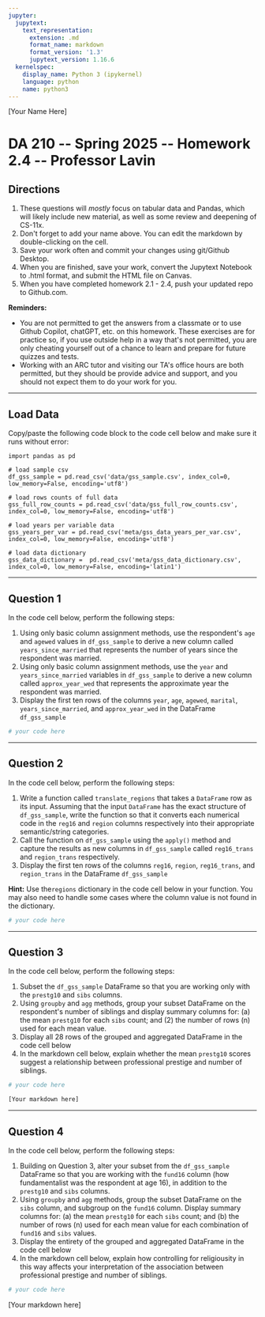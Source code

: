 ```yaml
---
jupyter:
  jupytext:
    text_representation:
      extension: .md
      format_name: markdown
      format_version: '1.3'
      jupytext_version: 1.16.6
  kernelspec:
    display_name: Python 3 (ipykernel)
    language: python
    name: python3
---
```


[Your Name Here]

# DA 210 -- Spring 2025 -- Homework 2.4 -- Professor Lavin

## Directions 

1. These questions will _mostly_ focus on tabular data and Pandas, which will likely include new material, as well as some review and deepening of CS-11x.
2. Don't forget to add your name above. You can edit the markdown by double-clicking on the cell. 
3. Save your work often and commit your changes using git/Github Desktop.
4. When you are finished, save your work, convert the Jupytext Notebook to .html format, and submit the HTML file on Canvas.
5. When you have completed homework 2.1 - 2.4, push your updated repo to Github.com.

__Reminders:__ 

- You are not permitted to get the answers from a classmate or to use Github Copilot, chatGPT, etc. on this homework. These exercises are for practice so, if you use outside help in a way that's not permitted, you are only cheating yourself out of a chance to learn and prepare for future quizzes and tests. 
- Working with an ARC tutor and visiting our TA's office hours are both permitted, but they should be provide advice and support, and you should not expect them to do your work for you. 


---

## Load Data

Copy/paste the following code block to the code cell below and make sure it runs without error:

```
import pandas as pd 

# load sample csv
df_gss_sample = pd.read_csv('data/gss_sample.csv', index_col=0, low_memory=False, encoding='utf8') 

# load rows counts of full data
gss_full_row_counts = pd.read_csv('data/gss_full_row_counts.csv', index_col=0, low_memory=False, encoding='utf8')

# load years per variable data
gss_years_per_var = pd.read_csv('meta/gss_data_years_per_var.csv', index_col=0, low_memory=False, encoding='utf8')

# load data dictionary
gss_data_dictionary =  pd.read_csv('meta/gss_data_dictionary.csv', index_col=0, low_memory=False, encoding='latin1')
```


---

## Question 1

In the code cell below, perform the following steps: 

1. Using only basic column assignment methods, use the respondent's `age` and `agewed` values in `df_gss_sample` to derive a new column called `years_since_married` that represents the number of years since the respondent was married. 
2. Using only basic column assignment methods, use the `year` and `years_since_married` variables in `df_gss_sample` to derive a new column called `approx_year_wed` that represents the approximate year the respondent was married. 
3. Display the first ten rows of the columns `year`, `age`, `agewed`, `marital`, `years_since_married`, and `approx_year_wed` in the DataFrame `df_gss_sample`

```python
# your code here 
```

---

## Question 2

In the code cell below, perform the following steps: 

1. Write a function called `translate_regions` that takes a `DataFrame` row as its input. Assuming that the input `DataFrame` has the exact structure of `df_gss_sample`, write the function so that it converts each numerical code in the `reg16` and `region` columns respectively into their appropriate semantic/string categories.
2. Call the function on `df_gss_sample` using the `apply()` method and capture the results as new columns in `df_gss_sample` called `reg16_trans` and `region_trans` respectively.
3. Display the first ten rows of the columns `reg16`, `region`, `reg16_trans`, and `region_trans` in the DataFrame `df_gss_sample`

__Hint:__ Use the`regions` dictionary in the code cell below in your function. You may also need to handle some cases where the column value is not found in the dictionary.

```python
# your code here 
```

---

## Question 3

In the code cell below, perform the following steps: 

1. Subset the `df_gss_sample` DataFrame so that you are working only with the `prestg10` and `sibs` columns.
2. Using `groupby` and `agg` methods, group your subset DataFrame on the respondent's number of siblings and display summary columns for: (a) the mean `prestg10` for each `sibs` count; and (2) the number of rows (n) used for each mean value.
3. Display all 28 rows of the grouped and aggregated DataFrame in the code cell below
4. In the markdown cell below, explain whether the mean `prestg10` scores suggest a relationship between professional prestige and number of siblings.


```python
# your code here 
```

```python
[Your markdown here]
```

---

## Question 4

In the code cell below, perform the following steps: 

1. Building on Question 3, alter your subset from the `df_gss_sample` DataFrame so that you are working with the `fund16` column (how fundamentalist was the respondent at age 16), in addition to the `prestg10` and `sibs` columns.
2. Using `groupby` and `agg` methods, group the subset DataFrame on the `sibs` column, and subgroup on the `fund16` column. Display summary columns for: (a) the mean `prestg10` for each `sibs` count; and (b) the number of rows (n) used for each mean value for each combination of `fund16` and `sibs` values. 
3. Display the entirety of the grouped and aggregated DataFrame in the code cell below
4. In the markdown cell below, explain how controlling for religiousity in this way affects your interpretation of the association between professional prestige and number of siblings.

```python
# your code here 
```

[Your markdown here]
